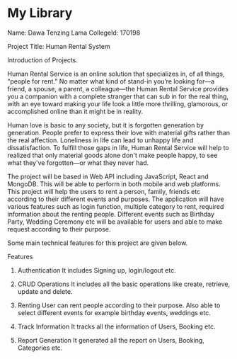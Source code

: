 # My Library

Name: Dawa Tenzing Lama
CollegeId: 170198

Project Title: Human Rental System

Introduction of Projects.

Human Rental Service is an online solution that specializes in, of all things, “people for rent.” No matter what kind of stand-in you’re looking for—a friend, a spouse, a parent, a colleague—the Human Rental Service provides you a companion with a complete stranger that can sub in for the real thing, with an eye toward making your life look a little more thrilling, glamorous, or accomplished online than it might be in reality.

Human love is basic to any society, but it is forgotten generation by generation. People prefer to express their love with material gifts rather than the real affection. Loneliness in life can lead to unhappy life and dissatisfaction.  To fulfill those gaps in life, Human Rental Service will help to realized that only material goods alone don't make people happy, to see what they've forgotten—or what they never had.

The project will be based in Web API including JavaScript, React and MongoDB. This will be able to perform in both mobile and web platforms.  This project will help the users to rent a person, family, friends etc according to their different events and purposes. The application will have various features such as login function, multiple category to rent, required information about the renting people. Different events such as Birthday Party, Wedding Ceremony etc will be available for users and able to make request according to their purpose.

Some main technical features for this project are given below.

Features
1. Authentication
It includes Signing up, login/logout etc.

2. CRUD Operations
It includes all the basic operations like create, retrieve, update and delete.

3. Renting
User can rent people according to their purpose. Also able to select different events for example birthday events, weddings etc.

4. Track Information
It tracks all the information of Users, Booking etc.

5. Report Generation
It generated all the report on Users, Booking, Categories etc.